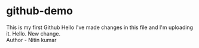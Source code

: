 # github-demo
This is my first Github
Hello I've made changes in this file and I'm uploading it.
Hello. New change.
<br>
Author - Nitin kumar
